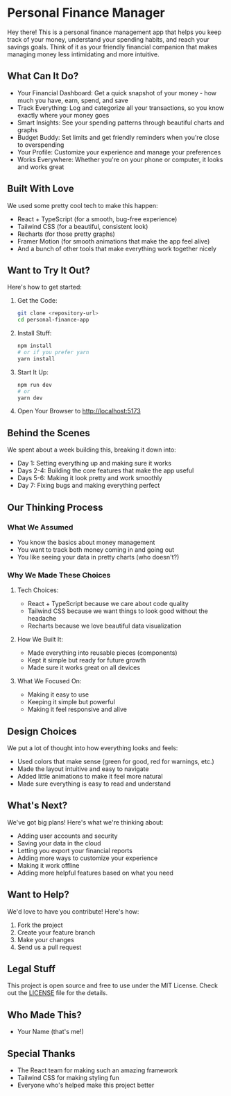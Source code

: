 # Personal Finance Manager

Hey there! This is a personal finance management app that helps you keep track of your money, understand your spending habits, and reach your savings goals. Think of it as your friendly financial companion that makes managing money less intimidating and more intuitive.

## What Can It Do? 

- Your Financial Dashboard: Get a quick snapshot of your money - how much you have, earn, spend, and save
- Track Everything: Log and categorize all your transactions, so you know exactly where your money goes
- Smart Insights: See your spending patterns through beautiful charts and graphs
- Budget Buddy: Set limits and get friendly reminders when you're close to overspending
- Your Profile: Customize your experience and manage your preferences
- Works Everywhere: Whether you're on your phone or computer, it looks and works great

## Built With Love 

We used some pretty cool tech to make this happen:
- React + TypeScript (for a smooth, bug-free experience)
- Tailwind CSS (for a beautiful, consistent look)
- Recharts (for those pretty graphs)
- Framer Motion (for smooth animations that make the app feel alive)
- And a bunch of other tools that make everything work together nicely

## Want to Try It Out? 

Here's how to get started:

1. Get the Code:
   ```bash
   git clone <repository-url>
   cd personal-finance-app
   ```

2. Install Stuff:
   ```bash
   npm install
   # or if you prefer yarn
   yarn install
   ```

3. Start It Up:
   ```bash
   npm run dev
   # or
   yarn dev
   ```

4. Open Your Browser to [http://localhost:5173](http://localhost:5173)

## Behind the Scenes 

We spent about a week building this, breaking it down into:

- Day 1: Setting everything up and making sure it works
- Days 2-4: Building the core features that make the app useful
- Days 5-6: Making it look pretty and work smoothly
- Day 7: Fixing bugs and making everything perfect

## Our Thinking Process 

### What We Assumed
- You know the basics about money management
- You want to track both money coming in and going out
- You like seeing your data in pretty charts (who doesn't?)

### Why We Made These Choices
1. Tech Choices:
   - React + TypeScript because we care about code quality
   - Tailwind CSS because we want things to look good without the headache
   - Recharts because we love beautiful data visualization

2. How We Built It:
   - Made everything into reusable pieces (components)
   - Kept it simple but ready for future growth
   - Made sure it works great on all devices

3. What We Focused On:
   - Making it easy to use
   - Keeping it simple but powerful
   - Making it feel responsive and alive

## Design Choices 

We put a lot of thought into how everything looks and feels:
- Used colors that make sense (green for good, red for warnings, etc.)
- Made the layout intuitive and easy to navigate
- Added little animations to make it feel more natural
- Made sure everything is easy to read and understand

## What's Next? 

We've got big plans! Here's what we're thinking about:
- Adding user accounts and security
- Saving your data in the cloud
- Letting you export your financial reports
- Adding more ways to customize your experience
- Making it work offline
- Adding more helpful features based on what you need

## Want to Help? 

We'd love to have you contribute! Here's how:
1. Fork the project
2. Create your feature branch
3. Make your changes
4. Send us a pull request

## Legal Stuff 

This project is open source and free to use under the MIT License. Check out the [LICENSE](LICENSE) file for the details.

## Who Made This? 

- Your Name (that's me!)

## Special Thanks 

- The React team for making such an amazing framework
- Tailwind CSS for making styling fun
- Everyone who's helped make this project better



